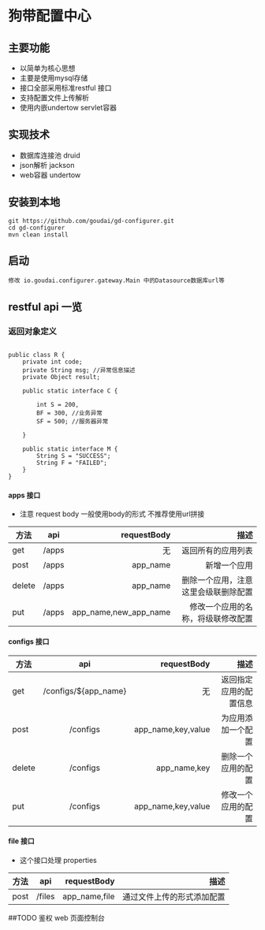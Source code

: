 # 狗带配置中心

## 主要功能
* 以简单为核心思想
* 主要是使用mysql存储 
* 接口全部采用标准restful 接口
* 支持配置文件上传解析
* 使用内嵌undertow servlet容器
	
## 实现技术

* 数据库连接池 druid
* json解析 jackson
* web容器 undertow
	
## 安装到本地

	git https://github.com/goudai/gd-configurer.git
	cd gd-configurer
	mvn clean install
	
## 启动
	修改 io.goudai.configurer.gateway.Main 中的Datasource数据库url等
	
## restful api 一览


### 返回对象定义

````

public class R {
	private int code;
	private String msg; //异常信息描述
	private Object result;

	public static interface C {
		
		int S = 200, 
		BF = 300, //业务异常
		SF = 500; //服务器异常

	}

	public static interface M {
		String S = "SUCCESS";
		String F = "FAILED";
	}
}

````


#### apps 接口 

* 注意 request body 一般使用body的形式 不推荐使用url拼接 

| 方法        | api           | requestBody  | 描述
| ------------- |:-------------:| -----:| ---------:|
| get      | /apps  | 无 | 返回所有的应用列表 |
| post      | /apps       |   app_name | 新增一个应用 |
| delete | /apps       |    app_name | 删除一个应用，注意这里会级联删除配置 |
| put | /apps       |    app_name,new_app_name | 修改一个应用的名称，将级联修改配置 |


#### configs 接口

| 方法        | api           | requestBody  | 描述
| ------------- |:-------------:| -----:| ---------:|
| get      | /configs/${app_name}  | 无 | 返回指定应用的配置信息 |
| post      | /configs       |   app_name,key,value | 为应用添加一个配置 |
| delete | /configs       |    app_name,key | 删除一个应用的配置 |
| put | /configs       |    app_name,key,value | 修改一个应用的配置 |

#### file 接口 
* 这个接口处理 properties 

| 方法        | api           | requestBody  | 描述
| ------------- |:-------------:| -----:| ---------:|
| post      | /files       |   app_name,file | 通过文件上传的形式添加配置 |


##TODO
	鉴权
     web 页面控制台

